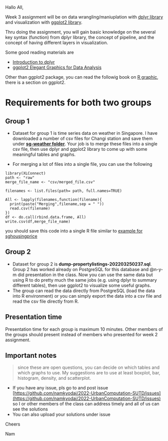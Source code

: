 Hallo All,


Week 3 assignment will be on data wrangling/maniuplation with [dplyr library](https://dplyr.tidyverse.org/index.html) and visualization with [ggplot2 library](https://ggplot2.tidyverse.org/).

Thru doing the assignment, you will gain basic knowledge on the several key syntax (function) from dplyr library, the concept of pipeline, and the concept of having different layers in visualization.

Some good reading materials are

- [Introduction to dplyr](https://dplyr.tidyverse.org/articles/dplyr.html)
- [ggplot2 Elegant Graphics for Data Analysis](https://ggplot2-book.org/)

Other than ggplot2 package, you can read the followig book on [R graphic](https://r-graphics.org/), there is a section on ggplot2.


# Requirements for both two groups

## Group 1
- Dataset for group 1 is time series data on weather in Singapore. I have downloaded a number of csv files for Changi station and save them under **[sg-weather folder](https://github.com/namkyodai/2022-UrbanComputation-SUTD/tree/main/notes/sg-weather)**. Your job is to merge these files into a single csv file, then use dplyr and ggplot2 library to come up with some meaningful tables and graphs.

- For merging a lot of files into a single file, you can use the following

```
library(XLConnect)
path <- "raw"
merge_file_name <- "csv/merged_file.csv"

filenames <- list.files(path= path, full.names=TRUE)

All <- lapply(filenames,function(filename){
  print(paste("Merging",filename,sep = " "))
  read.csv(filename)
})
df <- do.call(rbind.data.frame, All)
write.csv(df,merge_file_name)
```

you should save this code into a single R file similar to [example for sghousingprice](https://github.com/namkyodai/2022-UrbanComputation-SUTD/blob/main/notes/sg-houseprice/combineexcel.r)


## Group 2
- Dataset for group 2 is **dump-propertylistings-202203250237.sql**. Group 2 has worked already on PostgreSQL for this database and @n-y-m did presentation in the class. Now you can use the same data but using R to do pretty much the same jobs (e.g. using dplyr to summary different tables), then use ggplot2 to visualize some useful graphs.
- The group can read the data directly from PostgreSQL (load the data into R environment) or you can simply export the data into a csv file and read the csv file directly from R.

## Presentation time
Presentation time for each group is maximum 10 minutes. Other members of the groups should present instead of members who presented for week 2 assignment.


## Important notes

> since these are open questions, you can decide on which tables and which graphs to use. My suggestions are to use at least boxplot, bar, histogram, density, and scatterplot.

- If you have any issue, pls go to and post issue [https://github.com/namkyodai/2022-UrbanComputation-SUTD/issues](https://github.com/namkyodai/2022-UrbanComputation-SUTD/issues) so I or other members of the class can address timely and all of us can see the solutions
- You can also upload your solutions under issue

Cheers

Nam

